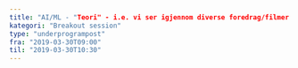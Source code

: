 ```yaml
---
title: "AI/ML - "Teori" - i.e. vi ser igjennom diverse foredrag/filmer om (manglende) sikkerhet i maskinlæring"
kategori: "Breakout session"
type: "underprogrampost"
fra: "2019-03-30T09:00"
til: "2019-03-30T10:30"
---
```

